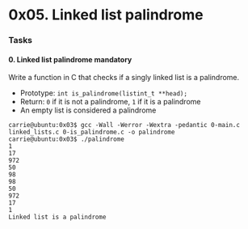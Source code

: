 # 0x05. Linked list palindrome

### Tasks

#### 0. Linked list palindrome mandatory
Write a function in C that checks if a singly linked list is a palindrome.

* Prototype: ```int is_palindrome(listint_t **head);```
* Return: ```0``` if it is not a palindrome, ```1``` if it is a palindrome
* An empty list is considered a palindrome

```
carrie@ubuntu:0x03$ gcc -Wall -Werror -Wextra -pedantic 0-main.c linked_lists.c 0-is_palindrome.c -o palindrome
carrie@ubuntu:0x03$ ./palindrome
1
17
972
50
98
98
50
972
17
1
Linked list is a palindrome
```